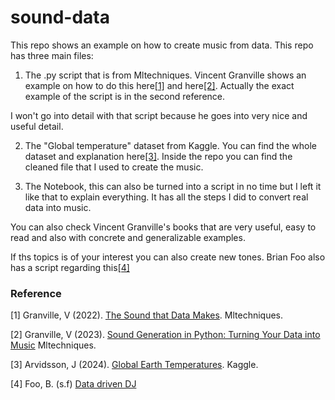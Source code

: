 # sound-data

This repo shows an example on how to create music from data. 
This repo has three main files:

1. The .py script that is from Mltechniques. Vincent Granville shows an example on how to do this here[[1]](#1) and here[[2]](#2). Actually the exact example of the script is in the second reference. 

I won't go into detail with that script because he goes into very nice and useful detail. 

2. The "Global temperature" dataset from Kaggle. You can find the whole dataset and explanation here[[3]](#3). Inside the repo you can find the cleaned file that I used to create the music. 

3. The Notebook, this can also be turned into a script in no time but I left it like that to explain everything. It has all the steps I did to convert real data into music. 

You can also check Vincent Granville's books that are very useful, easy to read and also with concrete and generalizable examples.

If ths topics is of your interest you can also create new tones. Brian Foo also has a script regarding this[[4]](#4)

### Reference

<a id="1">[1]</a> 
Granville, V (2022).
[The Sound that Data Makes](https://mltechniques.com/2022/08/29/the-sound-that-data-makes/).
Mltechniques.

<a id="2">[2]</a> 
Granville, V (2023).
[Sound Generation in Python: Turning Your Data into Music](https://mltechniques.com/2023/07/13/sound-generation-in-python-turning-your-data-into-music/)
Mltechniques.

<a id="3">[3]</a> 
Arvidsson, J (2024).
[Global Earth Temperatures](https://www.kaggle.com/datasets/joebeachcapital/global-earth-temperatures).
Kaggle. 

<a id="4">[4]</a>
Foo, B. (s.f)
[Data driven DJ](https://datadrivendj.com/tracks/subway/)





<!--
https://www.askpython.com/python/examples/amplitude-of-wav-files



https://www.quora.com/When-should-you-use-sonification-instead-of-visualization

https://en.m.wikipedia.org/wiki/Data_sonification#:~:text=Applications%20of%20data%20sonification%20include,collaboration%20between%20scientists%20and%20musicians.

https://www.earthdata.nasa.gov/learn/blog/data-sonification-open-science

https://mlaetsc.hcommons.org/2023/01/18/data-sonification-for-beginners/#:~:text=Data%20sonification%20is%20analogous%20to,than%20many%20of%20us%20realize.

can you extract the frequency and note of a song with python?



-->







